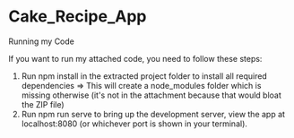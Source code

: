 # Cake_Recipe_App

Running my Code

If you want to run my attached code, you need to follow these steps:

1. Run npm install in the extracted project folder to install all required dependencies => This will create a node_modules folder which is missing otherwise (it's not in the attachment because that would bloat the ZIP file)
2. Run npm run serve to bring up the development server, view the app at localhost:8080 (or whichever port is shown in your terminal).
